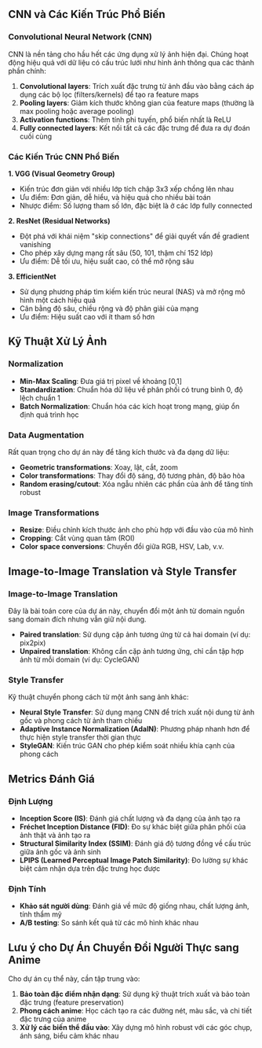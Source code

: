 ## CNN và Các Kiến Trúc Phổ Biến

### Convolutional Neural Network (CNN)
CNN là nền tảng cho hầu hết các ứng dụng xử lý ảnh hiện đại. Chúng hoạt động hiệu quả với dữ liệu có cấu trúc lưới như hình ảnh thông qua các thành phần chính:

1. **Convolutional layers**: Trích xuất đặc trưng từ ảnh đầu vào bằng cách áp dụng các bộ lọc (filters/kernels) để tạo ra feature maps
2. **Pooling layers**: Giảm kích thước không gian của feature maps (thường là max pooling hoặc average pooling)
3. **Activation functions**: Thêm tính phi tuyến, phổ biến nhất là ReLU
4. **Fully connected layers**: Kết nối tất cả các đặc trưng để đưa ra dự đoán cuối cùng

### Các Kiến Trúc CNN Phổ Biến

**1. VGG (Visual Geometry Group)**
- Kiến trúc đơn giản với nhiều lớp tích chập 3x3 xếp chồng lên nhau
- Ưu điểm: Đơn giản, dễ hiểu, và hiệu quả cho nhiều bài toán
- Nhược điểm: Số lượng tham số lớn, đặc biệt là ở các lớp fully connected

**2. ResNet (Residual Networks)**
- Đột phá với khái niệm "skip connections" để giải quyết vấn đề gradient vanishing
- Cho phép xây dựng mạng rất sâu (50, 101, thậm chí 152 lớp)
- Ưu điểm: Dễ tối ưu, hiệu suất cao, có thể mở rộng sâu

**3. EfficientNet**
- Sử dụng phương pháp tìm kiếm kiến trúc neural (NAS) và mở rộng mô hình một cách hiệu quả
- Cân bằng độ sâu, chiều rộng và độ phân giải của mạng
- Ưu điểm: Hiệu suất cao với ít tham số hơn

## Kỹ Thuật Xử Lý Ảnh

### Normalization
- **Min-Max Scaling**: Đưa giá trị pixel về khoảng [0,1]
- **Standardization**: Chuẩn hóa dữ liệu về phân phối có trung bình 0, độ lệch chuẩn 1
- **Batch Normalization**: Chuẩn hóa các kích hoạt trong mạng, giúp ổn định quá trình học

### Data Augmentation
Rất quan trọng cho dự án này để tăng kích thước và đa dạng dữ liệu:
- **Geometric transformations**: Xoay, lật, cắt, zoom
- **Color transformations**: Thay đổi độ sáng, độ tương phản, độ bão hòa
- **Random erasing/cutout**: Xóa ngẫu nhiên các phần của ảnh để tăng tính robust

### Image Transformations
- **Resize**: Điều chỉnh kích thước ảnh cho phù hợp với đầu vào của mô hình
- **Cropping**: Cắt vùng quan tâm (ROI)
- **Color space conversions**: Chuyển đổi giữa RGB, HSV, Lab, v.v.

## Image-to-Image Translation và Style Transfer

### Image-to-Image Translation
Đây là bài toán core của dự án này, chuyển đổi một ảnh từ domain nguồn sang domain đích nhưng vẫn giữ nội dung.

- **Paired translation**: Sử dụng cặp ảnh tương ứng từ cả hai domain (ví dụ: pix2pix)
- **Unpaired translation**: Không cần cặp ảnh tương ứng, chỉ cần tập hợp ảnh từ mỗi domain (ví dụ: CycleGAN)

### Style Transfer
Kỹ thuật chuyển phong cách từ một ảnh sang ảnh khác:

- **Neural Style Transfer**: Sử dụng mạng CNN để trích xuất nội dung từ ảnh gốc và phong cách từ ảnh tham chiếu
- **Adaptive Instance Normalization (AdaIN)**: Phương pháp nhanh hơn để thực hiện style transfer thời gian thực
- **StyleGAN**: Kiến trúc GAN cho phép kiểm soát nhiều khía cạnh của phong cách

## Metrics Đánh Giá

### Định Lượng
- **Inception Score (IS)**: Đánh giá chất lượng và đa dạng của ảnh tạo ra
- **Fréchet Inception Distance (FID)**: Đo sự khác biệt giữa phân phối của ảnh thật và ảnh tạo ra
- **Structural Similarity Index (SSIM)**: Đánh giá độ tương đồng về cấu trúc giữa ảnh gốc và ảnh sinh
- **LPIPS (Learned Perceptual Image Patch Similarity)**: Đo lường sự khác biệt cảm nhận dựa trên đặc trưng học được

### Định Tính
- **Khảo sát người dùng**: Đánh giá về mức độ giống nhau, chất lượng ảnh, tính thẩm mỹ
- **A/B testing**: So sánh kết quả từ các mô hình khác nhau

## Lưu ý cho Dự Án Chuyển Đổi Người Thực sang Anime

Cho dự án cụ thể này, cần tập trung vào:

1. **Bảo toàn đặc điểm nhận dạng**: Sử dụng kỹ thuật trích xuất và bảo toàn đặc trưng (feature preservation)
2. **Phong cách anime**: Học cách tạo ra các đường nét, màu sắc, và chi tiết đặc trưng của anime
3. **Xử lý các biến thể đầu vào**: Xây dựng mô hình robust với các góc chụp, ánh sáng, biểu cảm khác nhau